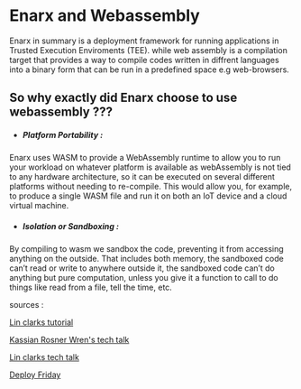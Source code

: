 # Enarx and Webassembly 

Enarx in summary is a deployment framework for running applications in Trusted Execution Enviroments (TEE). while web assembly is a compilation target that provides a way to compile codes written in diffrent languages into a binary form that can be run in a predefined space e.g web-browsers.

## So why exactly did Enarx choose to use webassembly ???

- <h5>Platform Portability :</h5>

Enarx uses WASM to provide a WebAssembly runtime to allow you to run your workload on whatever platform is available as webAssembly is not tied to any hardware architecture, so it can be executed on several different platforms without needing to re-compile. This would allow you, for example, to produce a single WASM file and run it on both an IoT device and a cloud virtual machine.

 - <h5>Isolation or Sandboxing :</h5>
 By compiling to wasm we sandbox the code, preventing it from accessing anything on the outside. That includes both memory, the sandboxed code can’t read or write to anywhere outside it, the sandboxed code can’t do anything but pure computation, unless you give it a function to call to do things like read from a file, tell the time, etc.


sources :

[Lin clarks tutorial](https://hacks.mozilla.org/2017/02/a-crash-course-in-assembly/)


[Kassian Rosner Wren's tech talk](https://www.digitalocean.com/community/tech_talks/webassembly-for-beginners)

[Lin clarks tech talk](https://www.youtube.com/watch?v=fh9WXPu0hw8&t=281s)

[Deploy Friday](https://web.facebook.com/platform.sh/videos/403806487694538)